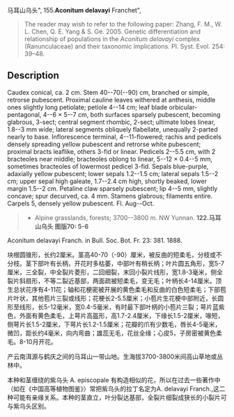 马耳山乌头",
155.**Aconitum delavayi** Franchet",

> The reader may wish to refer to the following paper: Zhang, F. M., W. L. Chen, Q. E. Yang &amp;  S. Ge. 2005. Genetic differentiation and relationship of populations in the *Aconitum delavayi* complex (Ranunculaceae) and their taxonomic implications. Pl. Syst. Evol. 254: 39–48.

## Description
Caudex conical, ca. 2 cm. Stem 40--70(--90) cm, branched or simple, retrorse pubescent. Proximal cauline leaves withered at anthesis, middle ones slightly long petiolate; petiole 4--14 cm; leaf blade orbicular-pentagonal, 4--6 × 5--7 cm, both surfaces sparsely pubescent, becoming glabrous, 3-sect; central segment rhombic, 2-sect; ultimate lobes linear, 1.8--3 mm wide; lateral segments obliquely flabellate, unequally 2-parted nearly to base. Inflorescence terminal, 4--11-flowered; rachis and pedicels densely spreading yellow pubescent and retrorse white pubescent; proximal bracts leaflike, others 3-fid or linear. Pedicels 2--5.5 cm, with 2 bracteoles near middle; bracteoles oblong to linear, 5--12 × 0.4--5 mm, sometimes bracteoles of lowermost pedicel 3-fid. Sepals blue-purple, adaxially yellow pubescent; lower sepals 1.2--1.5 cm; lateral sepals 1.5--2 cm; upper sepal high galeate, 1.7--2.4 cm high, shortly beaked, lower margin 1.5--2 cm. Petaline claw sparsely pubescent; lip 4--5 mm, slightly concave; spur decurved, ca. 4 mm. Stamens glabrous; filaments entire. Carpels 5, densely yellow pubescent. Fl. Aug--Oct.

> * Alpine grasslands, forests; 3700--3800 m. NW Yunnan.
**122.马耳山乌头 图版70: 5-6**

Aconitum delavayi Franch. in Bull. Soc. Bot. Fr. 23: 381. 1888.

块根圆锥形，长约2厘米。茎高40-70（-90）厘米，被反曲的短柔毛，分枝或不分枝。茎下部叶有长柄，开花时多枯萎，中部叶有稍长柄；叶片圆五角形，宽5-7厘米，三全裂，中全裂片菱形，二回细裂，末回小裂片线形，宽1.8-3毫米，侧全裂片斜扇形，不等二裂近基部，两面疏被短柔毛，变无毛；叶柄长4-14厘米。顶生总状花序有4-11花；轴和花梗密被开展的黄色柔毛和反曲的白色短柔毛；下部苞片叶状，其他苞片三裂或线形；花梗长2-5.5厘米；小苞片生花梗中部附近，长圆形至线形，长5-12毫米，宽0.4-5毫米，有时最下部叶柄的小苞片三裂；萼片蓝紫色，外面有黄色柔毛，上萼片高盔形，高1.7-2.4厘米，下缘长1.5-2厘米，喙短，侧萼片长1.5-2厘米，下萼片长1.2-1.5厘米；花瓣的爪有少数毛，唇长4-5毫米，微凹，距长约4毫米，向内弯曲；雄蕊无毛，花丝全缘；心皮5，子房密被黄色柔毛。8-10月开花。

产云南洱源与鹤庆之间的马耳山一带山地。生海拔3700-3800米间高山草地或丛林中。

本种和茎缠绕的紫乌头 A. episcopale 有构造相似的花，所以在过去一些著作中（如在《中国高等植物图鉴》）常把紫乌头的拉丁名定为A. delavayi Franch.,这二种可能有亲缘关系。本种的茎直立，叶分裂达基部，全裂片细裂成狭长的小裂片可与紫乌头区别。

